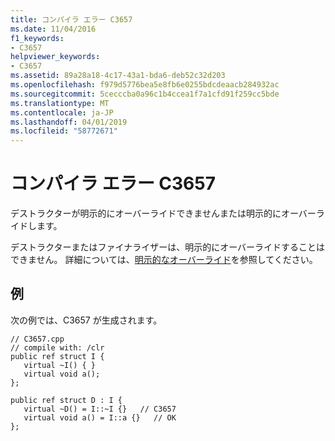 ```yaml
---
title: コンパイラ エラー C3657
ms.date: 11/04/2016
f1_keywords:
- C3657
helpviewer_keywords:
- C3657
ms.assetid: 89a28a18-4c17-43a1-bda6-deb52c32d203
ms.openlocfilehash: f979d5776bea5e8fb6e0255bdcdeaacb284932ac
ms.sourcegitcommit: 5cecccba0a96c1b4ccea1f7a1cfd91f259cc5bde
ms.translationtype: MT
ms.contentlocale: ja-JP
ms.lasthandoff: 04/01/2019
ms.locfileid: "58772671"
---
```

# <a name="compiler-error-c3657"></a>コンパイラ エラー C3657

デストラクターが明示的にオーバーライドできませんまたは明示的にオーバーライドします。

デストラクターまたはファイナライザーは、明示的にオーバーライドすることはできません。 詳細については、[明示的なオーバーライド](../../extensions/explicit-overrides-cpp-component-extensions.md)を参照してください。

## <a name="example"></a>例

次の例では、C3657 が生成されます。

```
// C3657.cpp
// compile with: /clr
public ref struct I {
   virtual ~I() { }
   virtual void a();
};

public ref struct D : I {
   virtual ~D() = I::~I {}   // C3657
   virtual void a() = I::a {}   // OK
};
```